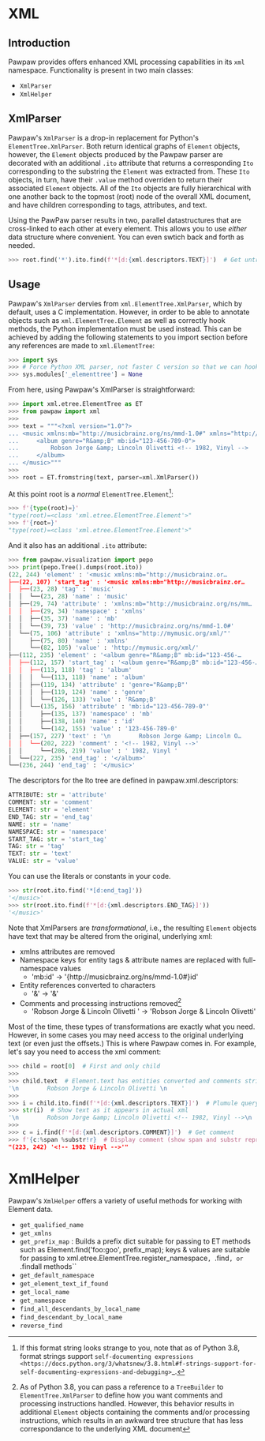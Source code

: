 # XML

## Introduction

Pawpaw provides offers enhanced XML processing capabilities in its ``xml`` namespace.  Functionality is present in two main classes:

* ``XmlParser``
* ``XmlHelper``

## XmlParser

Pawpaw's ``XmlParser`` is a drop-in replacement for Python's ``ElementTree.XmlParser``.  Both return identical graphs of ``Element``
objects, however, the ``Element`` objects produced by the Pawpaw parser are decorated with an additional ``.ito`` attribute that
returns a corresponding ``Ito`` corresponding to the substring the ``Element`` was extracted from.  These ``Ito`` objects, in turn, have
their ``.value`` method overriden to return their associated ``Element`` objects.  All of the ``Ito`` objects are fully hierarchical
with one another back to the topmost (root) node of the overall XML document, and have children corresponding to tags, attributes,
and text.

Using the PawPaw parser results in two, parallel datastructures that are cross-linked to each other at every element.  This allows
you to use *either* data structure where convenient.  You can even swtich back and forth as needed.

```python
>>> root.find('*').ito.find(f'*[d:{xml.descriptors.TEXT}]')  # Get untransformed text of element
```

## Usage

Pawpaw's ``XmlParser`` dervies from ``xml.ElementTree.XmlParser``, which by default, uses a C implementation.  However, in order to be able
to annotate objects such as ``xml.ElementTree.Element`` as well as correctly hook methods, the Python implementation must be used instead.
This can be achieved by adding the following statements to you import section before any references are made to ``xml.ElementTree``:

```python
>>> import sys
>>> # Force Python XML parser, not faster C version so that we can hook methods
>>> sys.modules['_elementtree'] = None
```

From here, using Pawpaw's XmlParser is straightforward:

```python
>>> import xml.etree.ElementTree as ET
>>> from pawpaw import xml
>>> 
>>> text = """<?xml version="1.0"?>
... <music xmlns:mb="http://musicbrainz.org/ns/mmd-1.0#" xmlns="http://mymusic.org/xml/">
...     <album genre="R&amp;B" mb:id="123-456-789-0">
...         Robson Jorge &amp; Lincoln Olivetti <!-- 1982, Vinyl -->
...     </album>
... </music>"""
>>> 
>>> root = ET.fromstring(text, parser=xml.XmlParser())
```

At this point root is a *normal* ``ElementTree.Element``[^f_str_expr]:

```python
>>> f'{type(root)=}'
"type(root)=<class 'xml.etree.ElementTree.Element'>"
>>> f'{root=}'
"type(root)=<class 'xml.etree.ElementTree.Element'>"
```

And it also has an additional ``.ito`` attribute:

```python
>>> from pawpaw.visualization import pepo
>>> print(pepo.Tree().dumps(root.ito))
(22, 244) 'element' : '<music xmlns:mb="http://musicbrainz.or…
├──(22, 107) 'start_tag' : '<music xmlns:mb="http://musicbrainz.or…
│  ├──(23, 28) 'tag' : 'music'
│  │  └──(23, 28) 'name' : 'music'
│  ├──(29, 74) 'attribute' : 'xmlns:mb="http://musicbrainz.org/ns/mm…
│  │  ├──(29, 34) 'namespace' : 'xmlns'
│  │  ├──(35, 37) 'name' : 'mb'
│  │  └──(39, 73) 'value' : 'http://musicbrainz.org/ns/mmd-1.0#'
│  └──(75, 106) 'attribute' : 'xmlns="http://mymusic.org/xml/"'
│     ├──(75, 80) 'name' : 'xmlns'
│     └──(82, 105) 'value' : 'http://mymusic.org/xml/'
├──(112, 235) 'element' : '<album genre="R&amp;B" mb:id="123-456-…
│  ├──(112, 157) 'start_tag' : '<album genre="R&amp;B" mb:id="123-456-…
│  │  ├──(113, 118) 'tag' : 'album'
│  │  │  └──(113, 118) 'name' : 'album'
│  │  ├──(119, 134) 'attribute' : 'genre="R&amp;B"'
│  │  │  ├──(119, 124) 'name' : 'genre'
│  │  │  └──(126, 133) 'value' : 'R&amp;B'
│  │  └──(135, 156) 'attribute' : 'mb:id="123-456-789-0"'
│  │     ├──(135, 137) 'namespace' : 'mb'
│  │     ├──(138, 140) 'name' : 'id'
│  │     └──(142, 155) 'value' : '123-456-789-0'
│  ├──(157, 227) 'text' : '\n        Robson Jorge &amp; Lincoln O…
│  │  └──(202, 222) 'comment' : '<!-- 1982, Vinyl -->'
│  │     └──(206, 219) 'value' : ' 1982, Vinyl '
│  └──(227, 235) 'end_tag' : '</album>'
└──(236, 244) 'end_tag' : '</music>'
```

The descriptors for the Ito tree are defined in pawpaw.xml.descriptors:

```python
ATTRIBUTE: str = 'attribute'
COMMENT: str = 'comment'
ELEMENT: str = 'element'
END_TAG: str = 'end_tag'
NAME: str = 'name'
NAMESPACE: str = 'namespace'
START_TAG: str = 'start_tag'
TAG: str = 'tag'
TEXT: str = 'text'
VALUE: str = 'value'
```

You can use the literals or constants in your code.

```python
>>> str(root.ito.find('*[d:end_tag]'))
'</music>'
>>> str(root.ito.find(f'*[d:{xml.descriptors.END_TAG}]'))
'</music>'
```

Note that XmlParsers are *transformational*, i.e., the resulting ``Element`` objects have text that may be altered from the original, underlying xml:

* xmlns attributes are removed
* Namespace keys for entity tags & attribute names are replaced with full-namespace values
  - 'mb:id' -> '{ht<span>tp://</span>musicbrainz.org/ns/mmd-1.0#}id'
* Entity references converted to characters
  - '&amp;' -> '&'
* Comments and processing instructions removed[^TreeBuilder]
  - 'Robson Jorge &amp; Lincoln Olivetti <!-- 1982, Vinyl -->' -> 'Robson Jorge &amp; Lincoln Olivetti'

Most of the time, these types of transformations are exactly what you need.  However, in some cases you may need access to the original underlying text
(or even just the offsets.)  This is where Pawpaw comes in.  For example, let's say you need to access the xml comment:

```python
>>> child = root[0]  # First and only child
>>>
>>> child.text  # Element.text has entities converted and comments stripped
'\n        Robson Jorge & Lincoln Olivetti \n    '
>>>
>>> i = child.ito.find(f'*[d:{xml.descriptors.TEXT}]')  # Plumule query to find element's text
>>> str(i)  # Show text as it appears in actual xml
'\n        Robson Jorge &amp; Lincoln Olivetti <!-- 1982, Vinyl -->\n    '
>>>
>>> c = i.find(f'*[d:{xml.descriptors.COMMENT}]')  # Get comment
>>> f'{c:%span %substr!r}  # Display comment (show span and substr repr)
"(223, 242) '<!-- 1982 Vinyl -->'"
```

XmlHelper
=========

Pawpaw's ``XmlHelper`` offers a variety of useful methods for working with Element data.

* ``get_qualified_name``
* ``get_xmlns``
* ``get_prefix_map`` : Builds a prefix dict suitable for passing to ET methods such as Element.find('foo:goo', prefix_map); keys & values are suitable for passing to xml.etree.ElementTree.register_namespace``, ``.find``, or ``.findall methods``
* ``get_default_namespace``
* ``get_element_text_if_found``
* ``get_local_name``
* ``get_namespace``
* ``find_all_descendants_by_local_name``
* ``find_descendant_by_local_name``
* ``reverse_find``

[^f_str_expr]: If this format string looks strange to you, note that as of Python 3.8, format strings support `self-documenting expressions <https://docs.python.org/3/whatsnew/3.8.html#f-strings-support-for-self-documenting-expressions-and-debugging>`_.

[^TreeBuilder]: As of Python 3.8, you can pass a reference to a ``TreeBuilder`` to ``ElementTree.XmlParser`` to define how you want comments and processing
instructions handled.  However, this behavior results in additional ``Element`` objects containing the comments and/or processing instructions, which
results in an awkward tree structure that has less correspondance to the underlying XML document
